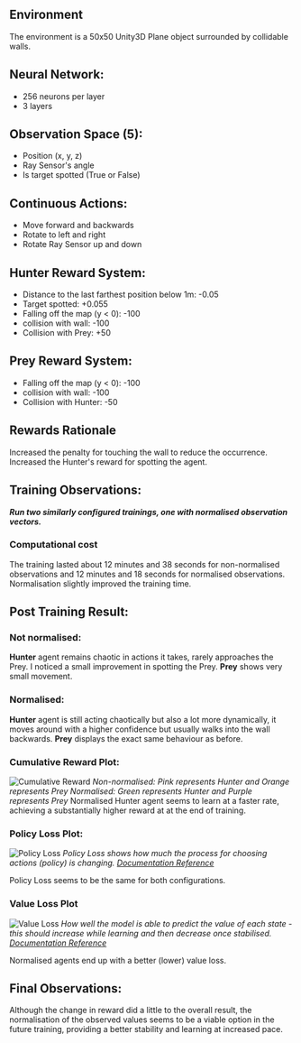 ## Environment
The environment is a 50x50 Unity3D Plane object surrounded by collidable walls.
## Neural Network:
- 256 neurons per layer
- 3 layers
## Observation Space (5):
- Position (x, y, z)
- Ray Sensor's angle
- Is target spotted (True or False)
## Continuous Actions:
- Move forward and backwards
- Rotate to left and right
- Rotate Ray Sensor up and down
## Hunter Reward System:
- Distance to the last farthest position below 1m:  -0.05
- Target spotted: +0.055
- Falling off the map (y < 0): -100
- collision with wall: -100
- Collision with Prey: +50
## Prey Reward System:
- Falling off the map (y < 0): -100
- collision with wall: -100
- Collision with Hunter: -50
## Rewards Rationale
Increased the penalty for touching the wall to reduce the occurrence.
Increased the Hunter's reward for spotting the agent.

## Training Observations:
***Run two similarly configured trainings, one with normalised observation vectors.***
### Computational cost
The training lasted about 12 minutes and 38 seconds for non-normalised observations and 12 minutes and 18 seconds for normalised observations.
Normalisation slightly improved the training time.

## Post Training Result:
### Not normalised:
**Hunter** agent remains chaotic in actions it takes, rarely approaches the Prey. I noticed a small improvement in spotting the Prey.
**Prey** shows very small movement.
### Normalised:
**Hunter** agent is still acting chaotically but also a lot more dynamically, it moves around with a higher confidence but usually walks into the wall backwards.
**Prey** displays the exact same behaviour as before.
### Cumulative Reward Plot:
![Cumulative Reward](CumulativeReward.png)
*Non-normalised: Pink represents Hunter and Orange represents Prey
Normalised: Green represents Hunter and Purple represents Prey*
Normalised Hunter agent seems to learn at a faster rate, achieving a substantially higher reward at at the end of training.
### Policy Loss Plot:
![Policy Loss](PolicyLoss.png)
*Policy Loss shows how much the process for choosing actions (policy) is changing. [Documentation Reference](<https://unity-technologies.github.io/ml-agents/Using-Tensorboard/#:~:text=Losses%2FPolicy%20Loss%20(PPO%3B,of%20the%20value%20function%20update.>)*

Policy Loss seems to be the same for both configurations.
### Value Loss Plot
![Value Loss](ValueLoss.png)
*How well the model is able to predict the value of each state - this should increase while learning and then decrease once stabilised. [Documentation Reference](<https://unity-technologies.github.io/ml-agents/Using-Tensorboard/#:~:text=Losses/Value%20Loss%20(PPO%3B,decrease%20once%20the%20reward%20stabilizes.>)* 

Normalised agents end up with a better (lower) value loss.

## Final Observations:
Although the change in reward did a little to the overall result, the normalisation of the observed values seems to be a viable option in the future training, providing a better stability and learning at increased pace.
